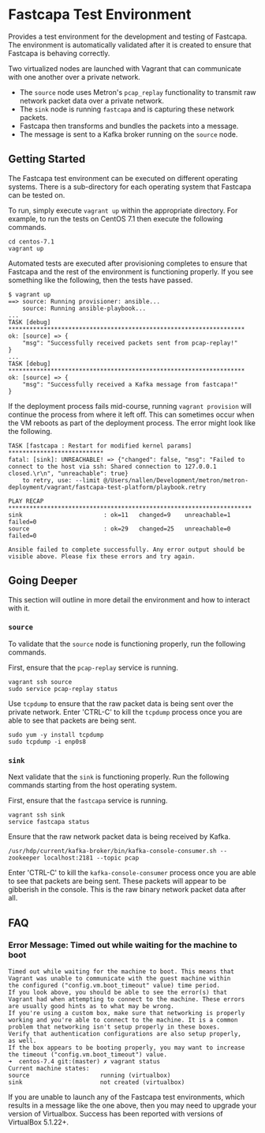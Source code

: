 <!--
Licensed to the Apache Software Foundation (ASF) under one
or more contributor license agreements.  See the NOTICE file
distributed with this work for additional information
regarding copyright ownership.  The ASF licenses this file
to you under the Apache License, Version 2.0 (the
"License"); you may not use this file except in compliance
with the License.  You may obtain a copy of the License at

    http://www.apache.org/licenses/LICENSE-2.0

Unless required by applicable law or agreed to in writing, software
distributed under the License is distributed on an "AS IS" BASIS,
WITHOUT WARRANTIES OR CONDITIONS OF ANY KIND, either express or implied.
See the License for the specific language governing permissions and
limitations under the License.
-->
Fastcapa Test Environment
=========================

Provides a test environment for the development and testing of Fastcapa.  The environment is automatically validated after it is created to ensure that Fastcapa is behaving correctly.

Two virtualized nodes are launched with Vagrant that can communicate with one another over a private network.  
- The `source` node uses Metron's `pcap_replay` functionality to transmit raw network packet data over a private network.
- The `sink` node is running `fastcapa` and is capturing these network packets.
- Fastcapa then transforms and bundles the packets into a message.
- The message is sent to a Kafka broker running on the `source` node.

Getting Started
---------------

The Fastcapa test environment can be executed on different operating systems.  There is a sub-directory for each operating system that Fastcapa can be tested on.  

To run, simply execute `vagrant up` within the appropriate directory.  For example, to run the tests on CentOS 7.1 then execute the following commands.
```
cd centos-7.1
vagrant up
```

Automated tests are executed after provisioning completes to ensure that Fastcapa and the rest of the environment is functioning properly.  If you see something like the following, then the tests have passed.
```
$ vagrant up
==> source: Running provisioner: ansible...
    source: Running ansible-playbook...
...
TASK [debug] *******************************************************************
ok: [source] => {
    "msg": "Successfully received packets sent from pcap-replay!"
}
...
TASK [debug] *******************************************************************
ok: [source] => {
    "msg": "Successfully received a Kafka message from fastcapa!"
}
```

If the deployment process fails mid-course, running `vagrant provision` will continue the process from where it left off.  This can sometimes occur when the VM reboots as part of the deployment process.  The error might look like the following.
```
TASK [fastcapa : Restart for modified kernel params] ***************************
fatal: [sink]: UNREACHABLE! => {"changed": false, "msg": "Failed to connect to the host via ssh: Shared connection to 127.0.0.1 closed.\r\n", "unreachable": true}
	to retry, use: --limit @/Users/nallen/Development/metron/metron-deployment/vagrant/fastcapa-test-platform/playbook.retry

PLAY RECAP *********************************************************************
sink                       : ok=11   changed=9    unreachable=1    failed=0
source                     : ok=29   changed=25   unreachable=0    failed=0

Ansible failed to complete successfully. Any error output should be
visible above. Please fix these errors and try again.
```

Going Deeper
------------

This section will outline in more detail the environment and how to interact with it.

### `source`

To validate that the `source` node is functioning properly, run the following commands.

First, ensure that the `pcap-replay` service is running.

```
vagrant ssh source
sudo service pcap-replay status
```

Use `tcpdump` to ensure that the raw packet data is being sent over the private network.  Enter 'CTRL-C' to kill the `tcpdump` process once you are able to see that packets are being sent.

```
sudo yum -y install tcpdump
sudo tcpdump -i enp0s8
```

### `sink`

Next validate that the `sink` is functioning properly. Run the following commands starting from the host operating system.  

First, ensure that the `fastcapa` service is running.

```
vagrant ssh sink
service fastcapa status
```

Ensure that the raw network packet data is being received by Kafka.

```
/usr/hdp/current/kafka-broker/bin/kafka-console-consumer.sh --zookeeper localhost:2181 --topic pcap
```

Enter 'CTRL-C' to kill the `kafka-console-consumer` process once you are able to see that packets are being sent.  These packets will appear to be gibberish in the console.  This is the raw binary network packet data after all.

FAQ
---

### Error Message: Timed out while waiting for the machine to boot

```
Timed out while waiting for the machine to boot. This means that
Vagrant was unable to communicate with the guest machine within
the configured ("config.vm.boot_timeout" value) time period.
If you look above, you should be able to see the error(s) that
Vagrant had when attempting to connect to the machine. These errors
are usually good hints as to what may be wrong.
If you're using a custom box, make sure that networking is properly
working and you're able to connect to the machine. It is a common
problem that networking isn't setup properly in these boxes.
Verify that authentication configurations are also setup properly,
as well.
If the box appears to be booting properly, you may want to increase
the timeout ("config.vm.boot_timeout") value.
➜  centos-7.4 git:(master) ✗ vagrant status
Current machine states:
source                    running (virtualbox)
sink                      not created (virtualbox)
```

If you are unable to launch any of the Fastcapa test environments, which results in a message like the one above, then you may need to upgrade your version of Virtualbox.  Success has been reported with versions of VirtualBox 5.1.22+.
